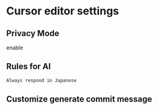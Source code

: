 # Cursor editor settings

## Privacy Mode
enable

## Rules for AI
```txt
Always respond in Japanese

```

## Customize generate commit message
